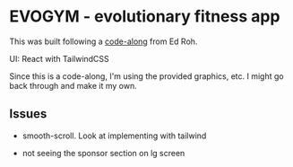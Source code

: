 # EVOGYM - evolutionary fitness app

This was built following a [code-along](https://www.youtube.com/watch?v=I2NNxr3WPDo) from Ed Roh.

UI: React with TailwindCSS

Since this is a code-along, I'm using the provided graphics, etc. I might go back through and make it my own. 

## Issues
- smooth-scroll. Look at implementing with tailwind

- not seeing the sponsor section on lg screen